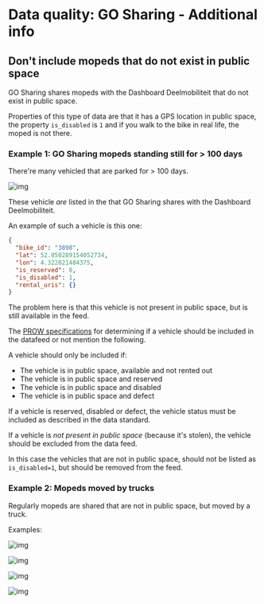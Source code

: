 # Data quality: GO Sharing - Additional info

## Don't include mopeds that do not exist in public space

GO Sharing shares mopeds with the Dashboard Deelmobiliteit that do not exist in public space.

Properties of this type of data are that it has a GPS location in public space, the property `is_disabled` is `1` and if you walk to the bike in real life, the moped is not there.

### Example 1: GO Sharing mopeds standing still for > 100 days

There're many vehicled that are parked for > 100 days.

![img](https://i.imgur.com/YsLWp0K.png)

These vehicle _are_ listed in the that GO Sharing shares with the Dashboard Deelmobiliteit.

An example of such a vehicle is this one:

```json
{
  "bike_id": "3898",
  "lat": 52.050289154052734,
  "lon": 4.322021484375,
  "is_reserved": 0,
  "is_disabled": 1,
  "rental_uris": {}
}
```

The problem here is that this vehicle is not present in public space, but is still available in the feed.

The [PROW specifications](https://github.com/openmobilityfoundation/mobility-data-specification/blob/main/provider/README.md#mobility-data-specification-provider) for determining if a vehicle should be included in the datafeed or not mention the following.

A vehicle should only be included if:

- The vehicle is in public space, available and not rented out
- The vehicle is in public space and reserved
- The vehicle is in public space and disabled
- The vehicle is in public space and defect

If a vehicle is reserved, disabled or defect, the vehicle status must be included as described in the data standard.

If a vehicle is _not present in public space_ (because it's stolen), the vehicle should be excluded from the data feed.

In this case the vehicles that are not in public space, should not be listed as `is_disabled=1`, but should be removed from the feed.

### Example 2: Mopeds moved by trucks

Regularly  mopeds are shared that are not in public space, but moved by a truck.

Examples:

![img](https://user-images.githubusercontent.com/899234/129569775-7da5f806-2bf6-4e98-875d-e1185f8b7097.jpg)

![img](https://user-images.githubusercontent.com/899234/129570049-fb26fff9-9f7f-43cf-bd49-2587e2bc284d.jpg)

![img](https://user-images.githubusercontent.com/899234/129920884-342a2966-be3e-4191-8b3c-294dd9cfe308.png)

![img](https://user-images.githubusercontent.com/899234/129921008-b605bfc9-9021-4853-805f-6e58248ca4ae.png)

